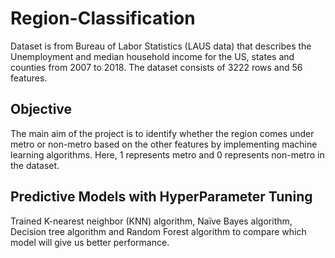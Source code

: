 # Region-Classification
Dataset is from Bureau of Labor Statistics (LAUS data) that describes the Unemployment and median household income for the US, states and counties from 2007 to 2018. The dataset consists of 3222 rows and 56 features.

## Objective
The main aim of the project is to identify whether the region comes under metro or non-metro based on the other features by implementing machine learning algorithms. Here, 1 represents metro and 0 represents non-metro in the dataset.

## Predictive Models with HyperParameter Tuning
Trained K-nearest neighbor (KNN) algorithm, Naïve Bayes algorithm, Decision tree algorithm and Random Forest algorithm to compare which model will give us better performance. 
